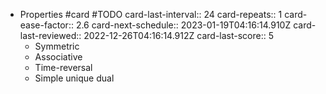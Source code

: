 - Properties #card #TODO
  card-last-interval:: 24
  card-repeats:: 1
  card-ease-factor:: 2.6
  card-next-schedule:: 2023-01-19T04:16:14.910Z
  card-last-reviewed:: 2022-12-26T04:16:14.912Z
  card-last-score:: 5
	- Symmetric
	- Associative
	- Time-reversal
	- Simple unique dual